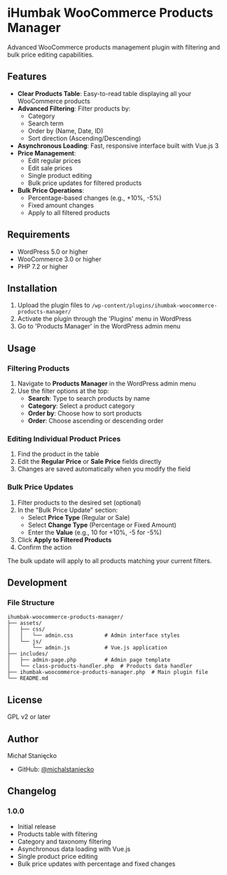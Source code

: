 # iHumbak WooCommerce Products Manager

Advanced WooCommerce products management plugin with filtering and bulk price editing capabilities.

## Features

- **Clear Products Table**: Easy-to-read table displaying all your WooCommerce products
- **Advanced Filtering**: Filter products by:
  - Category
  - Search term
  - Order by (Name, Date, ID)
  - Sort direction (Ascending/Descending)
- **Asynchronous Loading**: Fast, responsive interface built with Vue.js 3
- **Price Management**:
  - Edit regular prices
  - Edit sale prices
  - Single product editing
  - Bulk price updates for filtered products
- **Bulk Price Operations**:
  - Percentage-based changes (e.g., +10%, -5%)
  - Fixed amount changes
  - Apply to all filtered products

## Requirements

- WordPress 5.0 or higher
- WooCommerce 3.0 or higher
- PHP 7.2 or higher

## Installation

1. Upload the plugin files to `/wp-content/plugins/ihumbak-woocommerce-products-manager/`
2. Activate the plugin through the 'Plugins' menu in WordPress
3. Go to 'Products Manager' in the WordPress admin menu

## Usage

### Filtering Products

1. Navigate to **Products Manager** in the WordPress admin menu
2. Use the filter options at the top:
   - **Search**: Type to search products by name
   - **Category**: Select a product category
   - **Order by**: Choose how to sort products
   - **Order**: Choose ascending or descending order

### Editing Individual Product Prices

1. Find the product in the table
2. Edit the **Regular Price** or **Sale Price** fields directly
3. Changes are saved automatically when you modify the field

### Bulk Price Updates

1. Filter products to the desired set (optional)
2. In the "Bulk Price Update" section:
   - Select **Price Type** (Regular or Sale)
   - Select **Change Type** (Percentage or Fixed Amount)
   - Enter the **Value** (e.g., 10 for +10%, -5 for -5%)
3. Click **Apply to Filtered Products**
4. Confirm the action

The bulk update will apply to all products matching your current filters.

## Development

### File Structure

```
ihumbak-woocommerce-products-manager/
├── assets/
│   ├── css/
│   │   └── admin.css          # Admin interface styles
│   └── js/
│       └── admin.js           # Vue.js application
├── includes/
│   ├── admin-page.php         # Admin page template
│   └── class-products-handler.php  # Products data handler
├── ihumbak-woocommerce-products-manager.php  # Main plugin file
└── README.md
```

## License

GPL v2 or later

## Author

Michał Stanięcko
- GitHub: [@michalstaniecko](https://github.com/michalstaniecko)

## Changelog

### 1.0.0
- Initial release
- Products table with filtering
- Category and taxonomy filtering
- Asynchronous data loading with Vue.js
- Single product price editing
- Bulk price updates with percentage and fixed changes
